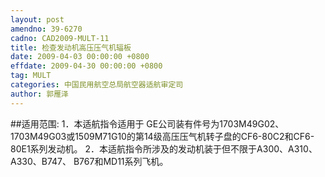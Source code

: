 ```yaml
---
layout: post
amendno: 39-6270
cadno: CAD2009-MULT-11
title: 检查发动机高压压气机辐板
date: 2009-04-03 00:00:00 +0800
effdate: 2009-04-30 00:00:00 +0800
tag: MULT
categories: 中国民用航空总局航空器适航审定司
author: 郭雁泽
---
```


##适用范围:
1．本适航指令适用于 GE公司装有件号为1703M49G02、1703M49G03或1509M71G10的第14级高压压气机转子盘的CF6-80C2和CF6-80E1系列发动机。
2．本适航指令所涉及的发动机装于但不限于A300、A310、A330、B747、 B767和MD11系列飞机。


